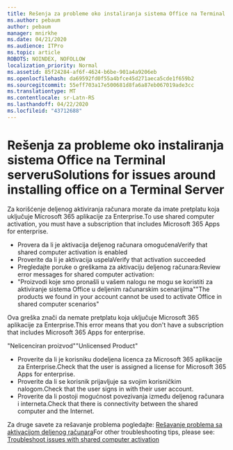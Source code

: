 ```yaml
---
title: Rešenja za probleme oko instaliranja sistema Office na Terminal serveru
ms.author: pebaum
author: pebaum
manager: mnirkhe
ms.date: 04/21/2020
ms.audience: ITPro
ms.topic: article
ROBOTS: NOINDEX, NOFOLLOW
localization_priority: Normal
ms.assetid: 85f24284-af6f-4624-b6be-901a4a9206eb
ms.openlocfilehash: da69592fd0f55a4bfce45d271aeca5cde1f659b2
ms.sourcegitcommit: 55eff703a17e500681d8fa6a87eb067019ade3cc
ms.translationtype: MT
ms.contentlocale: sr-Latn-RS
ms.lasthandoff: 04/22/2020
ms.locfileid: "43712688"
---
```

# <a name="solutions-for-issues-around-installing-office-on-a-terminal-server"></a><span data-ttu-id="5841b-102">Rešenja za probleme oko instaliranja sistema Office na Terminal serveru</span><span class="sxs-lookup"><span data-stu-id="5841b-102">Solutions for issues around installing office on a Terminal Server</span></span>

<span data-ttu-id="5841b-103">Za korišćenje deljenog aktiviranja računara morate da imate pretplatu koja uključuje Microsoft 365 aplikacije za Enterprise.</span><span class="sxs-lookup"><span data-stu-id="5841b-103">To use shared computer activation, you must have a subscription that includes Microsoft 365 Apps for enterprise.</span></span>
  
- <span data-ttu-id="5841b-104">Provera da li je aktivacija deljenog računara omogućena</span><span class="sxs-lookup"><span data-stu-id="5841b-104">Verify that shared computer activation is enabled</span></span>
- <span data-ttu-id="5841b-105">Proverite da li je aktivacija uspela</span><span class="sxs-lookup"><span data-stu-id="5841b-105">Verify that activation succeeded</span></span>
- <span data-ttu-id="5841b-106">Pregledajte poruke o greškama za aktivaciju deljenog računara:</span><span class="sxs-lookup"><span data-stu-id="5841b-106">Review error messages for shared computer activation:</span></span>
- <span data-ttu-id="5841b-107">"Proizvodi koje smo pronašli u vašem nalogu ne mogu se koristiti za aktiviranje sistema Office u deljenim računarskim scenarijima"</span><span class="sxs-lookup"><span data-stu-id="5841b-107">"The products we found in your account cannot be used to activate Office in shared computer scenarios"</span></span>
  
<span data-ttu-id="5841b-108">Ova greška znači da nemate pretplatu koja uključuje Microsoft 365 aplikacije za Enterprise.</span><span class="sxs-lookup"><span data-stu-id="5841b-108">This error means that you don't have a subscription that includes Microsoft 365 Apps for enterprise.</span></span>

<span data-ttu-id="5841b-109">"Nelicenciran proizvod"</span><span class="sxs-lookup"><span data-stu-id="5841b-109">"Unlicensed Product"</span></span>

- <span data-ttu-id="5841b-110">Proverite da li je korisniku dodeljena licenca za Microsoft 365 aplikacije za Enterprise.</span><span class="sxs-lookup"><span data-stu-id="5841b-110">Check that the user is assigned a license for Microsoft 365 Apps for enterprise.</span></span>
- <span data-ttu-id="5841b-111">Proverite da li se korisnik prijavljuje sa svojim korisničkim nalogom.</span><span class="sxs-lookup"><span data-stu-id="5841b-111">Check that the user signs in with their user account.</span></span>
- <span data-ttu-id="5841b-112">Proverite da li postoji mogućnost povezivanja između deljenog računara i interneta.</span><span class="sxs-lookup"><span data-stu-id="5841b-112">Check that there is connectivity between the shared computer and the Internet.</span></span>

<span data-ttu-id="5841b-113">Za druge savete za rešavanje problema pogledajte: [Rešavanje problema sa aktivacijom deljenog računara](https://docs.microsoft.com/DeployOffice/troubleshoot-issues-with-shared-computer-activation-for-office-365-proplus)</span><span class="sxs-lookup"><span data-stu-id="5841b-113">For other troubleshooting tips, please see: [Troubleshoot issues with shared computer activation](https://docs.microsoft.com/DeployOffice/troubleshoot-issues-with-shared-computer-activation-for-office-365-proplus)</span></span>